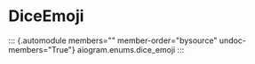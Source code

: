 # DiceEmoji

::: {.automodule members="" member-order="bysource" undoc-members="True"}
aiogram.enums.dice_emoji
:::
